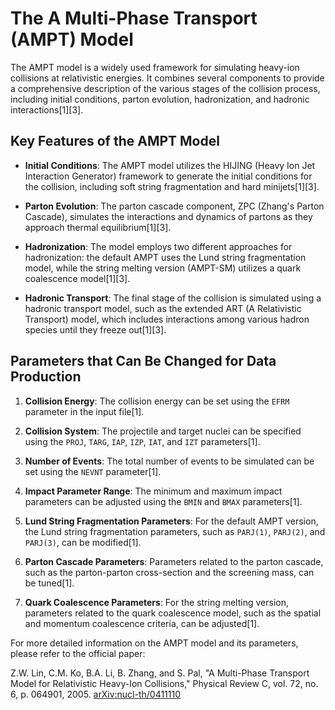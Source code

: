 # The A Multi-Phase Transport (AMPT) Model

The AMPT model is a widely used framework for simulating heavy-ion collisions at relativistic energies. It combines several components to provide a comprehensive description of the various stages of the collision process, including initial conditions, parton evolution, hadronization, and hadronic interactions[1][3].

## Key Features of the AMPT Model

- **Initial Conditions**: The AMPT model utilizes the HIJING (Heavy Ion Jet Interaction Generator) framework to generate the initial conditions for the collision, including soft string fragmentation and hard minijets[1][3].

- **Parton Evolution**: The parton cascade component, ZPC (Zhang's Parton Cascade), simulates the interactions and dynamics of partons as they approach thermal equilibrium[1][3].

- **Hadronization**: The model employs two different approaches for hadronization: the default AMPT uses the Lund string fragmentation model, while the string melting version (AMPT-SM) utilizes a quark coalescence model[1][3].

- **Hadronic Transport**: The final stage of the collision is simulated using a hadronic transport model, such as the extended ART (A Relativistic Transport) model, which includes interactions among various hadron species until they freeze out[1][3].

## Parameters that Can Be Changed for Data Production

1. **Collision Energy**: The collision energy can be set using the `EFRM` parameter in the input file[1].

2. **Collision System**: The projectile and target nuclei can be specified using the `PROJ`, `TARG`, `IAP`, `IZP`, `IAT`, and `IZT` parameters[1].

3. **Number of Events**: The total number of events to be simulated can be set using the `NEVNT` parameter[1].

4. **Impact Parameter Range**: The minimum and maximum impact parameters can be adjusted using the `BMIN` and `BMAX` parameters[1].

5. **Lund String Fragmentation Parameters**: For the default AMPT version, the Lund string fragmentation parameters, such as `PARJ(1)`, `PARJ(2)`, and `PARJ(3)`, can be modified[1].

6. **Parton Cascade Parameters**: Parameters related to the parton cascade, such as the parton-parton cross-section and the screening mass, can be tuned[1].

7. **Quark Coalescence Parameters**: For the string melting version, parameters related to the quark coalescence model, such as the spatial and momentum coalescence criteria, can be adjusted[1].

For more detailed information on the AMPT model and its parameters, please refer to the official paper:

Z.W. Lin, C.M. Ko, B.A. Li, B. Zhang, and S. Pal, "A Multi-Phase Transport Model for Relativistic Heavy-Ion Collisions," Physical Review C, vol. 72, no. 6, p. 064901, 2005. [arXiv:nucl-th/0411110](https://arxiv.org/abs/nucl-th/0411110)
